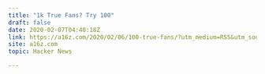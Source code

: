 ```yaml
---
title: "1k True Fans? Try 100"
draft: false
date: 2020-02-07T04:40:18Z
link: https://a16z.com/2020/02/06/100-true-fans/?utm_medium=RSS&utm_source=hune
site: a16z.com
topic: Hacker News  

---
```

